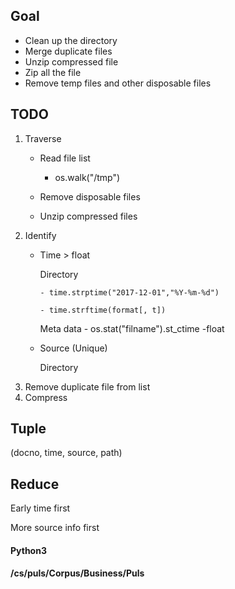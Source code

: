 ## Goal
* Clean up the directory
* Merge duplicate files
* Unzip compressed file
* Zip all the file
* Remove temp files and other disposable files
## TODO
1. Traverse 
   * Read file list
   
      -  os.walk("/tmp")
      
   * Remove disposable files
   * Unzip compressed files
2. Identify
   * Time > float
   
      Directory 
      
         - time.strptime("2017-12-01","%Y-%m-%d")
         
         - time.strftime(format[, t])
         
      Meta data - os.stat("filname").st_ctime -float
      
   * Source (Unique)
   
      Directory
3. Remove duplicate file from list
4. Compress
## Tuple
(docno, time, source, path)

## Reduce
Early time first

More source info first

#### Python3
#### /cs/puls/Corpus/Business/Puls
